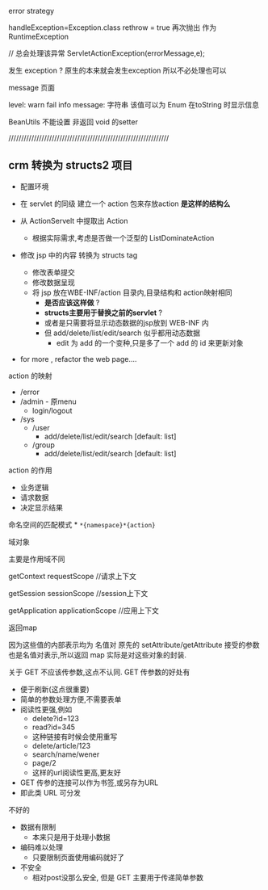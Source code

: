 error strategy


handleException=Exception.class
rethrow = true 再次抛出 作为 RuntimeException

// 总会处理该异常
ServletActionException(errorMessage,e);


发生 exception ? 原生的本来就会发生exception
所以不必处理也可以

message 页面

level: warn fail info
message: 字符串
	该值可以为 Enum 在toString 时显示信息

BeanUtils 不能设置 非返回 void 的setter

///////////////////////////////////////////////////////////////

crm 转换为 structs2 项目
----------------------

* 配置环境
* 在 servlet 的同级 建立一个 action 包来存放action __是这样的结构么__
* 从 ActionServelt 中提取出 Action
	* 根据实际需求,考虑是否做一个泛型的 ListDominateAction
* 修改 jsp 中的内容 转换为 structs tag
	* 修改表单提交
	* 修改数据呈现
	* 将 jsp 放在WBE-INF/action 目录内,目录结构和 action映射相同
		*  __是否应该这样做__ ?
		* __structs主要用于替换之前的servlet__ ?
		* 或者是只需要将显示动态数据的jsp放到 WEB-INF 内
		* 但 add/delete/list/edit/search 似乎都用动态数据
			* edit 为 add 的一个变种,只是多了一个 add 的 id 来更新对象

* for more , refactor the web page....


action 的映射

* /error
* /admin - 原menu
	* login/logout
* /sys
	* /user
		* add/delete/list/edit/search [default: list]
	* /group
		* add/delete/list/edit/search [default: list]
		
		
		
action 的作用

* 业务逻辑
* 请求数据
* 决定显示结果

命名空间的匹配模式
	* `*{namespace}*{action}`

域对象

主要是作用域不同

getContext
requestScope //请求上下文

getSession
sessionScope //session上下文

getApplication
applicationScope //应用上下文

返回map

因为这些值的内部表示均为 名值对
原先的 setAttribute/getAttribute 接受的参数
也是名值对表示,所以返回 map 实际是对这些对象的封装.

关于 GET 不应该传参数,这点不认同.
GET 传参数的好处有
	
* 便于刷新(这点很重要)
* 简单的参数处理方便,不需要表单
* 阅读性更强,例如
	* delete?id=123
	* read?id=345
	* 这种链接有时候会使用重写
	* delete/article/123
	* search/name/wener
	* page/2
	* 这样的url阅读性更高,更友好
* GET 传参的连接可以作为书签,或另存为URL
* 即此类 URL 可分发

不好的

* 数据有限制
	* 本来只是用于处理小数据
* 编码难以处理
	* 只要限制页面使用编码就好了
* 不安全
	* 相对post没那么安全,
		但是 GET 主要用于传递简单参数